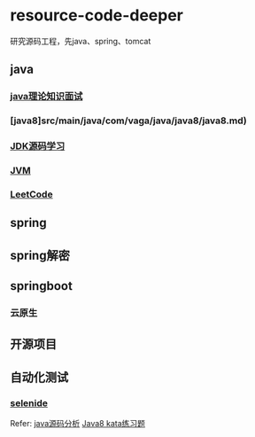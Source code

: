 # resource-code-deeper
研究源码工程，先java、spring、tomcat
## java
### [java理论知识面试](java-interview)
### [java8]src/main/java/com/vaga/java/java8/java8.md)
### [JDK源码学习](src/main/java/com/vaga/java/sourcecode/sourceCodeStudy.md)
### [JVM](src/main/java/com/vaga/java/jvm/jvm.md)
### [LeetCode](src/main/java/com/vaga/java/leetcode)
## spring
## spring解密
## springboot
### 云原生
## 开源项目

## 自动化测试
### [selenide](src/main/java/com/vaga/selenide/selenide.md)

Refer:
[java源码分析](https://github.com/stalary/Source-code-analysis)
[Java8 kata练习题](https://github.com/konohiroaki/java8-code-kata)
